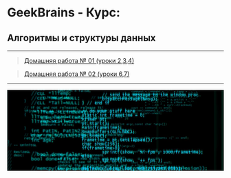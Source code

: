# GeekBrains - Курс:
## Алгоритмы и структуры данных
-------------------------------
> [Домашняя работа № 01 (уроки 2,3,4)](Homework_01)

> [Домашняя работа № 02 (уроки 6,7)](Homework_02)
-------------------------------
![Screenshot](BackGround.png "Алгоритмы и структуры данных")
